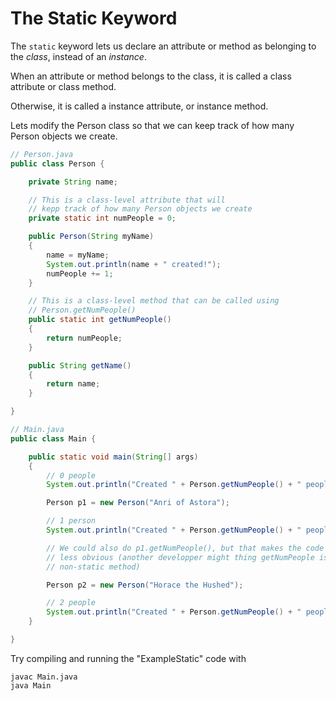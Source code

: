 The Static Keyword
==================

The `static` keyword lets us declare an attribute or method as belonging
to the *class*, instead of an *instance*.

When an attribute or method belongs to the class, it is called a class
attribute or class method.

Otherwise, it is called a instance attribute, or instance method.

Lets modify the Person class so that we can keep track of how many
Person objects we create.

```java
// Person.java
public class Person {

    private String name;

    // This is a class-level attribute that will
    // kepp track of how many Person objects we create
    private static int numPeople = 0;

    public Person(String myName)
    {
        name = myName;
        System.out.println(name + " created!");
        numPeople += 1;
    }

    // This is a class-level method that can be called using
    // Person.getNumPeople()
    public static int getNumPeople()
    {
        return numPeople;
    }

    public String getName()
    {
        return name;
    }

}
```

```java
// Main.java
public class Main {

    public static void main(String[] args)
    {
        // 0 people
        System.out.println("Created " + Person.getNumPeople() + " people");

        Person p1 = new Person("Anri of Astora");

        // 1 person
        System.out.println("Created " + Person.getNumPeople() + " people");

        // We could also do p1.getNumPeople(), but that makes the code
        // less obvious (another developper might thing getNumPeople is
        // non-static method)

        Person p2 = new Person("Horace the Hushed");

        // 2 people
        System.out.println("Created " + Person.getNumPeople() + " people");
    }

}
```

Try compiling and running the "ExampleStatic" code with

```text
javac Main.java
java Main
```
